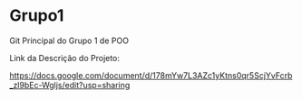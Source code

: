 # Grupo1
Git Principal do Grupo 1 de POO

Link da Descrição do Projeto:

https://docs.google.com/document/d/178mYw7L3AZc1yKtns0qr5ScjYvFcrb_zl9bEc-Wgljs/edit?usp=sharing
